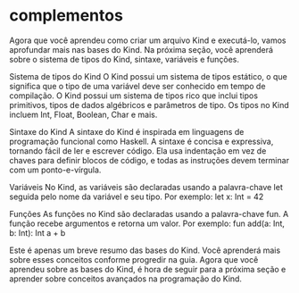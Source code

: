 # complementos
Agora que você aprendeu como criar um arquivo Kind e executá-lo, vamos aprofundar mais nas bases do Kind. Na próxima seção, você aprenderá sobre o sistema de tipos do Kind, sintaxe, variáveis e funções.

Sistema de tipos do Kind
O Kind possui um sistema de tipos estático, o que significa que o tipo de uma variável deve ser conhecido em tempo de compilação. O Kind possui um sistema de tipos rico que inclui tipos primitivos, tipos de dados algébricos e parâmetros de tipo. Os tipos no Kind incluem Int, Float, Boolean, Char e mais.

Sintaxe do Kind
A sintaxe do Kind é inspirada em linguagens de programação funcional como Haskell. A sintaxe é concisa e expressiva, tornando fácil de ler e escrever código. Ela usa indentação em vez de chaves para definir blocos de código, e todas as instruções devem terminar com um ponto-e-vírgula.

Variáveis
No Kind, as variáveis são declaradas usando a palavra-chave let seguida pelo nome da variável e seu tipo. Por exemplo:
let x: Int = 42

Funções
As funções no Kind são declaradas usando a palavra-chave fun. A função recebe argumentos e retorna um valor. Por exemplo:
fun add(a: Int, b: Int): Int
a + b

Este é apenas um breve resumo das bases do Kind. Você aprenderá mais sobre esses conceitos conforme progredir na guia. Agora que você aprendeu sobre as bases do Kind, é hora de seguir para a próxima seção e aprender sobre conceitos avançados na programação do Kind.